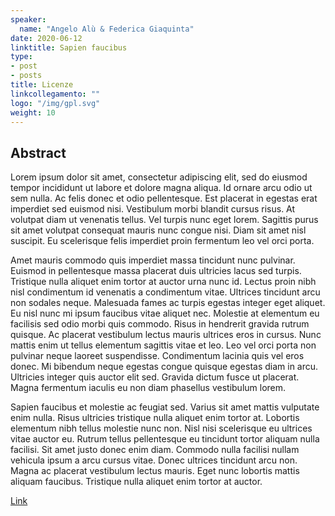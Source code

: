 ```yaml
---
speaker:
  name: "Angelo Alù & Federica Giaquinta"
date: 2020-06-12
linktitle: Sapien faucibus
type:
- post
- posts
title: Licenze
linkcollegamento: ""
logo: "/img/gpl.svg"
weight: 10
---
```


## Abstract

Lorem ipsum dolor sit amet, consectetur adipiscing elit, sed do eiusmod tempor incididunt ut labore et dolore magna aliqua. Id ornare arcu odio ut sem nulla. Ac felis donec et odio pellentesque. Est placerat in egestas erat imperdiet sed euismod nisi. Vestibulum morbi blandit cursus risus. At volutpat diam ut venenatis tellus. Vel turpis nunc eget lorem. Sagittis purus sit amet volutpat consequat mauris nunc congue nisi. Diam sit amet nisl suscipit. Eu scelerisque felis imperdiet proin fermentum leo vel orci porta.

Amet mauris commodo quis imperdiet massa tincidunt nunc pulvinar. Euismod in pellentesque massa placerat duis ultricies lacus sed turpis. Tristique nulla aliquet enim tortor at auctor urna nunc id. Lectus proin nibh nisl condimentum id venenatis a condimentum vitae. Ultrices tincidunt arcu non sodales neque. Malesuada fames ac turpis egestas integer eget aliquet. Eu nisl nunc mi ipsum faucibus vitae aliquet nec. Molestie at elementum eu facilisis sed odio morbi quis commodo. Risus in hendrerit gravida rutrum quisque. Ac placerat vestibulum lectus mauris ultrices eros in cursus. Nunc mattis enim ut tellus elementum sagittis vitae et leo. Leo vel orci porta non pulvinar neque laoreet suspendisse. Condimentum lacinia quis vel eros donec. Mi bibendum neque egestas congue quisque egestas diam in arcu. Ultricies integer quis auctor elit sed. Gravida dictum fusce ut placerat. Magna fermentum iaculis eu non diam phasellus vestibulum lorem.

Sapien faucibus et molestie ac feugiat sed. Varius sit amet mattis vulputate enim nulla. Risus ultricies tristique nulla aliquet enim tortor at. Lobortis elementum nibh tellus molestie nunc non. Nisl nisi scelerisque eu ultrices vitae auctor eu. Rutrum tellus pellentesque eu tincidunt tortor aliquam nulla facilisi. Sit amet justo donec enim diam. Commodo nulla facilisi nullam vehicula ipsum a arcu cursus vitae. Donec ultrices tincidunt arcu non. Magna ac placerat vestibulum lectus mauris. Eget nunc lobortis mattis aliquam faucibus. Tristique nulla aliquet enim tortor at auctor.

[Link](https://github.com/gohugoio/hugo/) 
